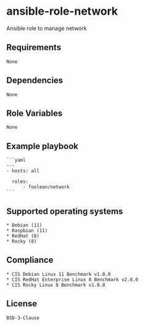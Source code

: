 # ansible-role-network

Ansible role to manage network


## Requirements

    None


## Dependencies

    None


## Role Variables

    None


## Example playbook

    ```yaml
    ---
    - hosts: all

      roles:
          - foolean/network
    ```


## Supported operating systems

    * Debian (11)
    * Raspbian (11)
    * RedHat (8)
    * Rocky (8)


## Compliance

    * CIS Debian Linux 11 Benchmark v1.0.0
    * CIS RedHat Enterprise Linux 8 Benchmark v2.0.0
    * CIS Rocky Linux 8 Benchmark v1.0.0


## License

    BSD-3-Clause

